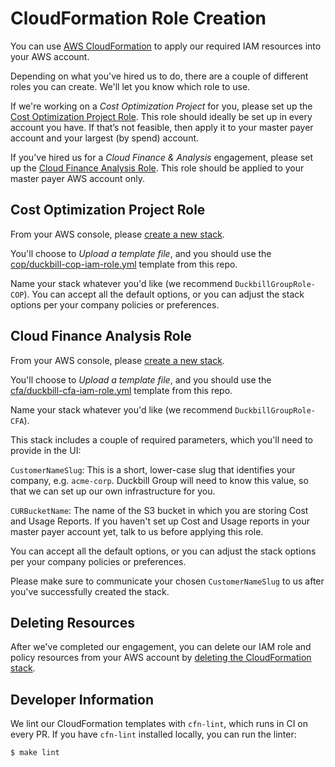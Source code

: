 # CloudFormation Role Creation

You can use [AWS CloudFormation](https://aws.amazon.com/cloudformation/) to apply our required IAM resources into your AWS account.

Depending on what you've hired us to do, there are a couple of different roles you can create. We'll let you know which role to use.

If we're working on a *Cost Optimization Project* for you, please set up the [Cost Optimization Project Role](#Cost-Optimization-Project-Role). This role should ideally be set up in every account you have. If that’s not feasible, then apply it to your master payer account and your largest (by spend) account.

If you've hired us for a *Cloud Finance & Analysis* engagement, please set up the [Cloud Finance Analysis Role](#Cloud-Finance-Analysis-Role). This role should be applied to your master payer AWS account only.

## Cost Optimization Project Role

From your AWS console, please [create a new stack](https://docs.aws.amazon.com/AWSCloudFormation/latest/UserGuide/cfn-console-create-stack.html).

You'll choose to *Upload a template file*, and you should use the [cop/duckbill-cop-iam-role.yml](cop/duckbill-cop-iam-role.yml) template from this repo.

Name your stack whatever you'd like (we recommend `DuckbillGroupRole-COP`). You can accept all the default options, or you can adjust the stack options per your company policies or preferences.

## Cloud Finance Analysis Role

From your AWS console, please [create a new stack](https://docs.aws.amazon.com/AWSCloudFormation/latest/UserGuide/cfn-console-create-stack.html).

You'll choose to *Upload a template file*, and you should use the [cfa/duckbill-cfa-iam-role.yml](cfa/duckbill-cfa-iam-role.yml) template from this repo.

Name your stack whatever you'd like (we recommend `DuckbillGroupRole-CFA`).

This stack includes a couple of required parameters, which you'll need to provide in the UI:

`CustomerNameSlug`: This is a short, lower-case slug that identifies your company, e.g. `acme-corp`. Duckbill Group will need to know this value, so that we can set up our own infrastructure for you.

`CURBucketName`: The name of the S3 bucket in which you are storing Cost and Usage Reports. If you haven't set up Cost and Usage reports in your master payer account yet, talk to us before applying this role.

You can accept all the default options, or you can adjust the stack options per your company policies or preferences.

Please make sure to communicate your chosen `CustomerNameSlug` to us after you've successfully created the stack.

## Deleting Resources

After we've completed our engagement, you can delete our IAM role and policy resources from your AWS account by [deleting the CloudFormation stack](https://docs.aws.amazon.com/AWSCloudFormation/latest/UserGuide/cfn-console-delete-stack.html).

## Developer Information

We lint our CloudFormation templates with `cfn-lint`, which runs in CI on every PR. If you have `cfn-lint` installed locally, you can run the linter:

    $ make lint
